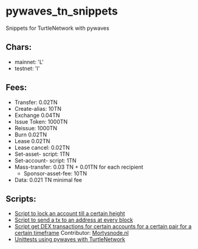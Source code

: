 # pywaves_tn_snippets

Snippets for TurtleNetwork with pywaves

Chars:
- 
- mainnet: 'L' 
- testnet: 'l'

Fees:
-
- Transfer: 0.02TN
- Create-alias: 10TN
- Exchange 0.04TN
- Issue Token: 1000TN
- Reissue: 1000TN
- Burn 0.02TN
- Lease 0.02TN
- Lease cancel: 0.02TN
- Set-asset- script: 1TN
- Set-account- script: 1TN
- Mass-transfer: 0.03 TN + 0.01TN for each recipient
    - Sponsor-asset-fee: 10TN
- Data: 0.021 TN minimal fee


Scripts:
-
- [Script to lock an account till a certain height](lock_till_height.py)
- [Script to send a tx to an address at every block](send_each_block.py)
- [Script get DEX transactions for certain accounts for a certain pair for a certain timeframe](get_transactions.py) Contributor: [Mortysnode.nl](https://www.mortysnode.nl/)
- [Unittests using pywaves with TurtleNetwork](https://github.com/BlackTurtle123/Pywaves-tn-waves-unittests)

